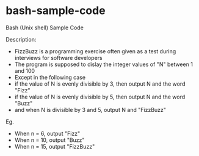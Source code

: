 # bash-sample-code
Bash (Unix shell) Sample Code

Description:
- FizzBuzz is a programming exercise often given as a test during interviews for
  software developers
- The program is supposed to dislay the integer values of "N" between 1 and 100
- Except in the following case
- if the value of N is evenly divisible by 3, then output N and the word "Fizz"
- if the value of N is evenly divisible by 5, then output N and the word "Buzz"
- and when N is divisible by 3 and 5, output N and "FizzBuzz"

Eg.
- When n = 6, output "Fizz"
- When n = 10, output "Buzz"
- When n = 15, output "FizzBuzz"

